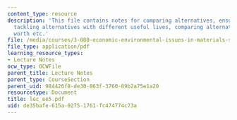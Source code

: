 ```yaml
---
content_type: resource
description: 'This file contains notes for comparing alternatives, ensuring comparability,
  tackling alternatives with different useful lives, comparing alternatives: equivalent
  worth etc.'
file: /media/courses/3-080-economic-environmental-issues-in-materials-selection-fall-2005/de35bafe615a02751761fc474774c73a_lec_ee5.pdf
file_type: application/pdf
learning_resource_types:
- Lecture Notes
ocw_type: OCWFile
parent_title: Lecture Notes
parent_type: CourseSection
parent_uid: 984426f8-de30-863f-3760-89b2a75e1a20
resourcetype: Document
title: lec_ee5.pdf
uid: de35bafe-615a-0275-1761-fc474774c73a
---
```

